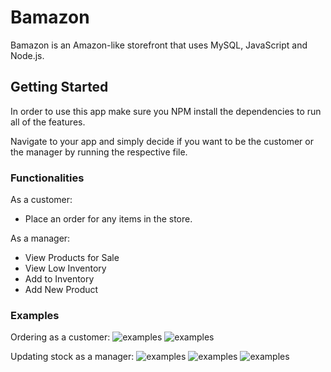 # Bamazon

Bamazon is an Amazon-like storefront that uses MySQL, JavaScript and Node.js.

## Getting Started

In order to use this app make sure you NPM install the dependencies to run all of the features. 

Navigate to your app and simply decide if you want to be the customer or the manager by running the respective file.

### Functionalities

As a customer:

* Place an order for any items in the store.

As a manager:

* View Products for Sale
* View Low Inventory
* Add to Inventory
* Add New Product

### Examples

Ordering as a customer:
![examples](https://user-images.githubusercontent.com/45830707/59557468-5a531380-8f8f-11e9-9f53-2835ae95251b.PNG)
![examples](https://user-images.githubusercontent.com/45830707/59557471-6fc83d80-8f8f-11e9-8028-977bda2349ad.PNG)

Updating stock as a manager:
![examples](https://user-images.githubusercontent.com/45830707/59557477-853d6780-8f8f-11e9-9506-f2812715c6d2.PNG)
![examples](https://user-images.githubusercontent.com/45830707/59557478-879fc180-8f8f-11e9-819d-b341075be5d6.PNG)
![examples](https://user-images.githubusercontent.com/45830707/59557479-8a021b80-8f8f-11e9-8a60-d8de1d124aff.PNG)

